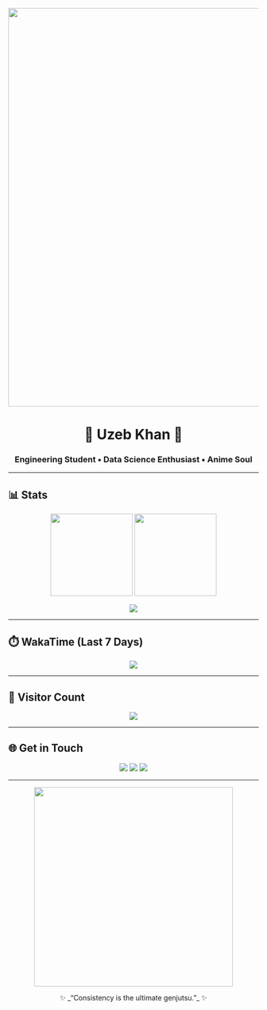 <!-- Banner -->
<p align="center">
  <img src="https://i.pinimg.com/originals/45/11/65/451165a38e6e4a1d2f4f89fbc2c8d6ee.gif" width="800"/>
</p>

<h1 align="center">🌸 Uzeb Khan 🌸</h1>
<h3 align="center">Engineering Student • Data Science Enthusiast • Anime Soul</h3>

---

## 📊 Stats
<p align="center">
  <img src="https://github-readme-stats.vercel.app/api?username=KhanUzeb&show_icons=true&theme=tokyonight&hide_border=true" height="165"/>
  <img src="https://github-readme-streak-stats.herokuapp.com/?user=KhanUzeb&theme=tokyonight&hide_border=true" height="165"/>
</p>  

<p align="center">
  <img src="https://github-profile-summary-cards.vercel.app/api/cards/profile-details?username=KhanUzeb&theme=tokyonight" />
</p>

---

## ⏱️ WakaTime (Last 7 Days)
<!-- Replace YOUR-WAKATIME-USERNAME with your actual WakaTime username -->
<p align="center">
  <img src="https://github-readme-stats.vercel.app/api/wakatime?username=YOUR-WAKATIME-USERNAME&layout=compact&theme=tokyonight&hide_border=true"/>
</p>

---

## 👾 Visitor Count
<p align="center">
  <img src="https://count.getloli.com/get/@KhanUzeb?theme=rule34" />
</p>

---

## 🌐 Get in Touch
<p align="center">
  <a href="mailto:uzebkhan898@gmail.com"><img src="https://img.shields.io/badge/Email-D14836?style=for-the-badge&logo=gmail&logoColor=white"/></a>
  <a href="https://linkedin.com"><img src="https://img.shields.io/badge/LinkedIn-0A66C2?style=for-the-badge&logo=linkedin&logoColor=white"/></a>
  <a href="https://x.com"><img src="https://img.shields.io/badge/Twitter-000000?style=for-the-badge&logo=x&logoColor=white"/></a>
</p>

---

<p align="center">
  <img src="https://i.pinimg.com/originals/0c/8e/14/0c8e146d54f0cc0038f7ff7d7d7a2c8f.gif" width="400"/>
</p>

<p align="center">✨ _“Consistency is the ultimate genjutsu.”_ ✨</p>
